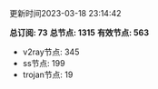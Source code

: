 更新时间2023-03-18 23:14:42

**总订阅: 73**
**总节点: 1315**
**有效节点: 563**
- v2ray节点: 345
- ss节点: 199
- trojan节点: 19
